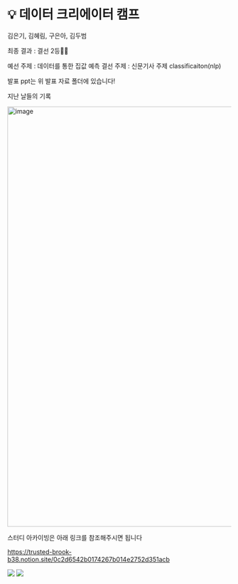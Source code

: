 # 💡 데이터 크리에이터 캠프
김은기, 김혜림, 구은아, 김두범

최종 결과 : 결선 2등🎉🎉

예선 주제 : 데이터를 통한 집값 예측
결선 주제 : 신문기사 주제 classificaiton(nlp)

발표 ppt는 위 발표 자료 폴더에 있습니다!

지난 날들의 기록

<img width="945" alt="image" src="https://user-images.githubusercontent.com/81913386/162409909-082ce352-1e4c-4182-bce7-94434706c724.png">


스터디 아카이빙은 아래 링크를 참조해주시면 됩니다

<a href = "https://trusted-brook-b38.notion.site/0c2d6542b0174267b014e2752d351acb">https://trusted-brook-b38.notion.site/0c2d6542b0174267b014e2752d351acb</a>
  

<img src="https://s3.us-west-2.amazonaws.com/secure.notion-static.com/e83462f5-84f8-4a7e-909f-788bdc381b9c/Untitled.jpeg?X-Amz-Algorithm=AWS4-HMAC-SHA256&X-Amz-Content-Sha256=UNSIGNED-PAYLOAD&X-Amz-Credential=AKIAT73L2G45EIPT3X45%2F20220408%2Fus-west-2%2Fs3%2Faws4_request&X-Amz-Date=20220408T091247Z&X-Amz-Expires=86400&X-Amz-Signature=0991f3db9bf8b3b08af3253fa73a58deb76619d44e32c16d5d3b1fd1ab3c615d&X-Amz-SignedHeaders=host&response-content-disposition=filename%20%3D%22Untitled.jpeg%22&x-id=GetObject">

<img src="https://s3.us-west-2.amazonaws.com/secure.notion-static.com/ef568053-92c9-4456-8280-782598b9cc22/Untitled.png?X-Amz-Algorithm=AWS4-HMAC-SHA256&X-Amz-Content-Sha256=UNSIGNED-PAYLOAD&X-Amz-Credential=AKIAT73L2G45EIPT3X45%2F20220408%2Fus-west-2%2Fs3%2Faws4_request&X-Amz-Date=20220408T091319Z&X-Amz-Expires=86400&X-Amz-Signature=bdf6c6fac6561b98fa6d4b0dfe27e93b1bd6c88fba9ad56f189136122f2110c2&X-Amz-SignedHeaders=host&response-content-disposition=filename%20%3D%22Untitled.png%22&x-id=GetObject">
